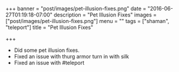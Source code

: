 +++
banner = "post/images/pet-illusion-fixes.png"
date = "2016-06-27T01:19:18-07:00"
description = "Pet Illusion Fixes"
images = ["post/images/pet-illusion-fixes.png"]
menu = ""
tags = ["shaman", "teleport"]
title = "Pet Illusion Fixes"

+++
* Did some pet illusion fixes.
* Fixed an issue with thurg armor turn in with silk
* Fixed an issue with #teleport
<!--more-->